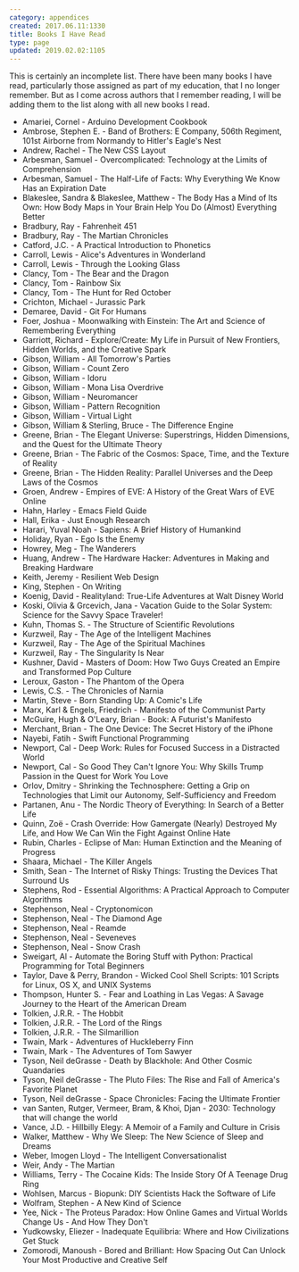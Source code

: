 ```yaml
---
category: appendices
created: 2017.06.11:1330
title: Books I Have Read
type: page
updated: 2019.02.02:1105
---
```


This is certainly an incomplete list. There have been many books I have read, particularly those assigned as part of my education, that I no longer remember. But as I come across authors that I remember reading, I will be adding them to the list along with all new books I read.

- Amariei, Cornel - Arduino Development Cookbook
- Ambrose, Stephen E. - Band of Brothers: E Company, 506th Regiment, 101st Airborne from Normandy to Hitler's Eagle's Nest
- Andrew, Rachel - The New CSS Layout
- Arbesman, Samuel - Overcomplicated: Technology at the Limits of Comprehension
- Arbesman, Samuel - The Half-Life of Facts: Why Everything We Know Has an Expiration Date
- Blakeslee, Sandra & Blakeslee, Matthew - The Body Has a Mind of Its Own: How Body Maps in Your Brain Help You Do (Almost) Everything Better
- Bradbury, Ray - Fahrenheit 451
- Bradbury, Ray - The Martian Chronicles
- Catford, J.C. - A Practical Introduction to Phonetics
- Carroll, Lewis - Alice's Adventures in Wonderland
- Carroll, Lewis - Through the Looking Glass
- Clancy, Tom - The Bear and the Dragon
- Clancy, Tom - Rainbow Six
- Clancy, Tom - The Hunt for Red October
- Crichton, Michael - Jurassic Park
- Demaree, David - Git For Humans
- Foer, Joshua - Moonwalking with Einstein: The Art and Science of Remembering Everything
- Garriott, Richard - Explore/Create: My Life in Pursuit of New Frontiers, Hidden Worlds, and the Creative Spark
- Gibson, William - All Tomorrow's Parties
- Gibson, William - Count Zero
- Gibson, William - Idoru
- Gibson, William - Mona Lisa Overdrive
- Gibson, William - Neuromancer
- Gibson, William - Pattern Recognition
- Gibson, William - Virtual Light
- Gibson, William & Sterling, Bruce - The Difference Engine
- Greene, Brian - The Elegant Universe: Superstrings, Hidden Dimensions, and the Quest for the Ultimate Theory
- Greene, Brian - The Fabric of the Cosmos: Space, Time, and the Texture of Reality
- Greene, Brian - The Hidden Reality: Parallel Universes and the Deep Laws of the Cosmos
- Groen, Andrew - Empires of EVE: A History of the Great Wars of EVE Online
- Hahn, Harley - Emacs Field Guide
- Hall, Erika - Just Enough Research
- Harari, Yuval Noah - Sapiens: A Brief History of Humankind
- Holiday, Ryan - Ego Is the Enemy
- Howrey, Meg - The Wanderers
- Huang, Andrew - The Hardware Hacker: Adventures in Making and Breaking Hardware
- Keith, Jeremy - Resilient Web Design
- King, Stephen - On Writing
- Koenig, David - Realityland: True-Life Adventures at Walt Disney World
- Koski, Olivia & Grcevich, Jana - Vacation Guide to the Solar System: Science for the Savvy Space Traveler!
- Kuhn, Thomas S. -  The Structure of Scientific Revolutions
- Kurzweil, Ray - The Age of the Intelligent Machines
- Kurzweil, Ray - The Age of the Spiritual Machines
- Kurzweil, Ray - The Singularity Is Near
- Kushner, David - Masters of Doom: How Two Guys Created an Empire and Transformed Pop Culture
- Leroux, Gaston - The Phantom of the Opera
- Lewis, C.S. - The Chronicles of Narnia
- Martin, Steve - Born Standing Up: A Comic's Life
- Marx, Karl & Engels, Friedrich - Manifesto of the Communist Party
- McGuire, Hugh & O'Leary, Brian - Book: A Futurist's Manifesto
- Merchant, Brian - The One Device: The Secret History of the iPhone
- Nayebi, Fatih - Swift Functional Programming
- Newport, Cal - Deep Work: Rules for Focused Success in a Distracted World
- Newport, Cal - So Good They Can't Ignore You: Why Skills Trump Passion in the Quest for Work You Love
- Orlov, Dmitry - Shrinking the Technosphere: Getting a Grip on Technologies that Limit our Autonomy, Self-Sufficiency and Freedom
- Partanen, Anu - The Nordic Theory of Everything: In Search of a Better Life
- Quinn, Zoë - Crash Override: How Gamergate (Nearly) Destroyed My Life, and How We Can Win the Fight Against Online Hate
- Rubin, Charles - Eclipse of Man: Human Extinction and the Meaning of Progress
- Shaara, Michael - The Killer Angels
- Smith, Sean - The Internet of Risky Things: Trusting the Devices That Surround Us
- Stephens, Rod - Essential Algorithms: A Practical Approach to Computer Algorithms
- Stephenson, Neal - Cryptonomicon
- Stephenson, Neal - The Diamond Age
- Stephenson, Neal - Reamde
- Stephenson, Neal - Seveneves
- Stephenson, Neal - Snow Crash
- Sweigart, Al - Automate the Boring Stuff with Python: Practical Programming for Total Beginners
- Taylor, Dave & Perry, Brandon - Wicked Cool Shell Scripts: 101 Scripts for Linux, OS X, and UNIX Systems
- Thompson, Hunter S. - Fear and Loathing in Las Vegas: A Savage Journey to the Heart of the American Dream
- Tolkien, J.R.R. - The Hobbit
- Tolkien, J.R.R. - The Lord of the Rings
- Tolkien, J.R.R. - The Silmarillion
- Twain, Mark - Adventures of Huckleberry Finn
- Twain, Mark - The Adventures of Tom Sawyer
- Tyson, Neil deGrasse - Death by Blackhole: And Other Cosmic Quandaries
- Tyson, Neil deGrasse - The Pluto Files: The Rise and Fall of America's Favorite Planet
- Tyson, Neil deGrasse - Space Chronicles: Facing the Ultimate Frontier
- van Santen, Rutger, Vermeer, Bram, & Khoi, Djan - 2030: Technology that will change the world
- Vance, J.D. - Hillbilly Elegy: A Memoir of a Family and Culture in Crisis
- Walker, Matthew - Why We Sleep: The New Science of Sleep and Dreams
- Weber, Imogen Lloyd - The Intelligent Conversationalist
- Weir, Andy - The Martian
- Williams, Terry - The Cocaine Kids: The Inside Story Of A Teenage Drug Ring
- Wohlsen, Marcus - Biopunk: DIY Scientists Hack the Software of Life
- Wolfram, Stephen - A New Kind of Science
- Yee, Nick - The Proteus Paradox: How Online Games and Virtual Worlds Change Us - And How They Don't
- Yudkowsky, Eliezer - Inadequate Equilibria: Where and How Civilizations Get Stuck
- Zomorodi, Manoush - Bored and Brilliant: How Spacing Out Can Unlock Your Most Productive and Creative Self
